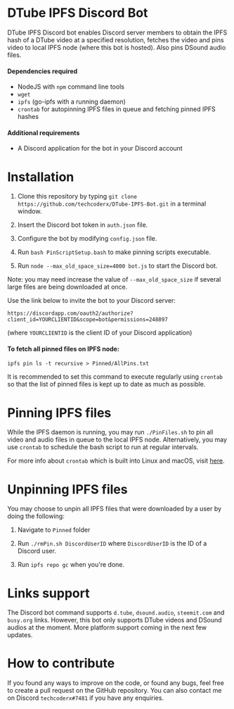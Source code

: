 # DTube IPFS Discord Bot

DTube IPFS Discord bot enables Discord server members to obtain the IPFS hash of a DTube video at a specified resolution, fetches the video and pins video to local IPFS node (where this bot is hosted). Also pins DSound audio files.

#### Dependencies required

* NodeJS with `npm` command line tools
* `wget`
* `ipfs` (go-ipfs with a running daemon)
* `crontab` for autopinning IPFS files in queue and fetching pinned IPFS hashes

#### Additional requirements

* A Discord application for the bot in your Discord account

# Installation

1. Clone this repository by typing `git clone https://github.com/techcoderx/DTube-IPFS-Bot.git` in a terminal window.

2. Insert the Discord bot token in `auth.json` file.

3. Configure the bot by modifying `config.json` file.

4. Run `bash PinScriptSetup.bash` to make pinning scripts executable.

5. Run `node --max_old_space_size=4000 bot.js` to start the Discord bot.

Note: you may need increase the value of `--max_old_space_size` if several large files are being downloaded at once.

Use the link below to invite the bot to your Discord server:

`https://discordapp.com/oauth2/authorize?client_id=YOURCLIENTID&scope=bot&permissions=248897`

(where `YOURCLIENTID` is the client ID of your Discord application)

#### To fetch all pinned files on IPFS node:

`ipfs pin ls -t recursive > Pinned/AllPins.txt`

It is recommended to set this command to execute regularly using `crontab` so that the list of pinned files is kept up to date as much as possible.

# Pinning IPFS files

While the IPFS daemon is running, you may run `./PinFiles.sh` to pin all video and audio files in queue to the local IPFS node. Alternatively, you may use `crontab` to schedule the bash script to run at regular intervals.

For more info about `crontab` which is built into Linux and macOS, visit [here](https://gist.github.com/mkaz/69066bd0c5e45515a264).

# Unpinning IPFS files

You may choose to unpin all IPFS files that were downloaded by a user by doing the following:

1. Navigate to `Pinned` folder

2. Run `./rmPin.sh DiscordUserID` where `DiscordUserID` is the ID of a Discord user.

3. Run `ipfs repo gc` when you're done.

# Links support

The Discord bot command supports `d.tube`, `dsound.audio`, `steemit.com` and `busy.org` links. However, this bot only supports DTube videos and DSound audios at the moment. More platform support coming in the next few updates.

# How to contribute

If you found any ways to improve on the code, or found any bugs, feel free to create a pull request on the GitHub repository. You can also contact me on Discord `techcoderx#7481` if you have any enquiries.